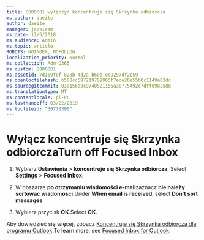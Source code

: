 ```yaml
---
title: 8000001 wyłączyć koncentruje się Skrzynka odbiorcza
ms.author: daeite
author: daeite
manager: jackiesm
ms.date: 12/5/2018
ms.audience: Admin
ms.topic: article
ROBOTS: NOINDEX, NOFOLLOW
localization_priority: Normal
ms.collection: Adm_O365
ms.custom: 8000001
ms.assetid: 7d169f0f-828b-4d2a-b60b-ec9297df2c59
ms.openlocfilehash: b508cc597219789965f7ece26e55b0c1149a02dc
ms.sourcegitcommit: 03a156a9c9740521155a30775492c7dff0982588
ms.translationtype: MT
ms.contentlocale: pl-PL
ms.lasthandoff: 03/22/2019
ms.locfileid: "30773396"
---
```

# <a name="turn-off-focused-inbox"></a><span data-ttu-id="44cc9-102">Wyłącz koncentruje się Skrzynka odbiorcza</span><span class="sxs-lookup"><span data-stu-id="44cc9-102">Turn off Focused Inbox</span></span>

1. <span data-ttu-id="44cc9-103">Wybierz **Ustawienia** \> **koncentruje się Skrzynka odbiorcza**.  </span><span class="sxs-lookup"><span data-stu-id="44cc9-103">Select **Settings**  \> **Focused Inbox**.</span></span>
    
2. <span data-ttu-id="44cc9-104">W obszarze **po otrzymaniu wiadomości e-mail**zaznacz **nie należy sortować wiadomości**.</span><span class="sxs-lookup"><span data-stu-id="44cc9-104">Under **When email is received**, select **Don't sort messages**.</span></span>
    
3. <span data-ttu-id="44cc9-105">Wybierz przycisk **OK**.</span><span class="sxs-lookup"><span data-stu-id="44cc9-105">Select **OK**.</span></span>
    
<span data-ttu-id="44cc9-106">Aby dowiedzieć się więcej, zobacz [Koncentruje się Skrzynka odbiorcza dla programu Outlook](https://go.microsoft.com/fwlink/p/?linkid=873108).</span><span class="sxs-lookup"><span data-stu-id="44cc9-106">To learn more, see [Focused Inbox for Outlook](https://go.microsoft.com/fwlink/p/?linkid=873108).</span></span>
  


